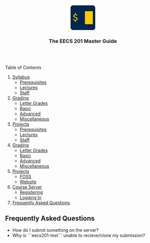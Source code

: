 <div id="top"></div>

<br/>
<div align="center">
  <a href="https://www.eecs.umich.edu/courses/eecs201/wn2023/">
    <img src="images/logo.png" alt="Logo" width="80" height="80">
  </a>

<h3 align="center">The EECS 201 Master Guide</h3>

</div>

<br/>
<br/>
<br/>


<!-- TABLE OF CONTENTS -->
  <summary>Table of Contents</summary>
  <ol>
    <li>
      <a href="#syllabus">Syllabus</a>
      <ul>
        <li><a href="#prerequisites">Prerequisites</a></li>
        <li><a href="#lectures">Lectures</a></li>
        <li><a href="#staff">Staff</a></li>
      </ul>
    </li>
    <li>
      <a href="#grading">Grading</a>
      <ul>
        <li><a href="#letter-grades">Letter Grades</a></li>
        <li><a href="#basic">Basic</a></li>
        <li><a href="#advanced">Advanced</a></li>
        <li><a href="#miscellaneous">Miscellaneous</a></li>
      </ul>
    </li>
    <li>
    <a href="#projects">Projects</a>
    <ul>
      <li><a href="/Syllabus.md#prerequisites">Prerequisites</a></li>
      <li><a href="/Syllabus.md#lectures">Lectures</a></li>
      <li><a href="/Syllabus.md#staff">Staff</a></li>
    </ul>
  </li>
  <li>
    <a href="/Grading.md">Grading</a>
    <ul>
      <li><a href="/Grading.md#letter-grades">Letter Grades</a></li>
      <li><a href="/Grading.md#basic">Basic</a></li>
      <li><a href="/Grading.md#advanced">Advanced</a></li>
      <li><a href="/Grading.md#miscellaneous">Miscellaneous</a></li>
    </ul>
  </li>
  <li>
  <a href="/Projects">Projects</a>
  <ul>
      <li><a href="/Projects/README.md#foss">FOSS</a></li>
      <li><a href="/Projects/README.md#website">Website</a></li>
  </ul>
  </li>
  <li>
  <a href="/Server.md">Course Server</a>
  <ul>
  <li><a href="/Server.md#registering">Registering</a></li>
  <li><a href="/Server.md#logging-in">Logging In</a></li>
  </ul>
  </li>
  <li>
  <a href="#frequently-asked-questions">Frequently Asked Questions</a>
  </li>
</ol>

## Frequently Asked Questions

<ul>
<li>How do I submit something on the server?</li>
<li>Why is ```eecs201-test``` unable to recieve/clone my submission?</li>
</ul>